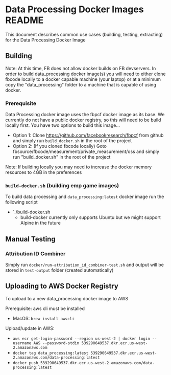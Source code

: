 # Data Processing Docker Images README
This document describes common use cases (building, testing, extracting) for the Data Processing Docker Image

## Building

Note: At this time, FB does not allow docker builds on FB devservers.  In order to build data_processing docker image(s) you will need to either clone
fbcode locally to a docker capable machine (your laptop) or at a minimum copy the "data_processing" folder to a machine that is capable of using docker.

### Prerequisite

Data Processing docker image uses the fbpcf docker image as its base.  We currently do not have a public docker registry, so this will need to be build locally first.
You have two options to build this image...
* Option 1: Clone https://github.com/facebookresearch/fbpcf from github and simply run `build_docker.sh` in the root of the project
* Option 2: (If you cloned fbcode locally) Goto fbsource/fbcode/measurement/private_measurement/oss and simply run "build_docker.sh" in the root of the project

Note: If building locally you may need to increase the docker memory resources to 4GB in the preferences

### `build-docker.sh` (building emp game images)

To build data processing and `data_processing:latest` docker image run the following script
- `./build-docker.sh
  - build-docker currently only supports Ubuntu but we might support Alpine in the future

## Manual Testing

### Attribution ID Combiner

Simply run `docker/run-attribution_id_combiner-test.sh` and output will be stored in `test-output` folder (created automatically)

## Uploading to AWS Docker Registry

To upload to a new data_processing docker image to AWS

Prerequisite: aws cli must be installed
  - MacOS: `brew install awscli`

Upload/update in AWS:
- `aws ecr get-login-password --region us-west-2 | docker login --username AWS --password-stdin 539290649537.dkr.ecr.us-west-2.amazonaws.com`
- `docker tag data_processing:latest 539290649537.dkr.ecr.us-west-2.amazonaws.com/data-processing:latest`
- `docker push 539290649537.dkr.ecr.us-west-2.amazonaws.com/data-processing:latest`
